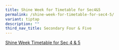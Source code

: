 ```yaml
---
title: Shine Week for Timetable for Sec4&5
permalink: /shine-week-for-timetable-for-sec4-5/
variant: tiptap
description: ""
third_nav_title: Secondary Four & Five
---
```

<p><a href="/files/Timetable/2024_NSS_Shine_Timetable_class_Sec45.pdf" rel="noopener noreferrer nofollow" target="_blank">Shine Week Timetable for Sec 4 &amp; 5</a>
</p>
